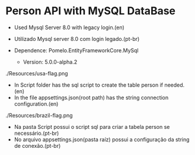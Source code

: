# Person API with MySQL DataBase

- Used Mysql Server 8.0 with legacy login.(en)
- Utilizado Mysql server 8.0 com login legado.(pt-br)

- Dependence: Pomelo.EntityFrameworkCore.MySql
    - Version: 5.0.0-alpha.2

./Resources/usa-flag.png
- In Script folder has the sql script to create the table person if needed.(en)
- In the file appsettings.json(root path) has the string connection configuration.(en)

./Resources/brazil-flag.png
- Na pasta Script possui o script sql para criar a tabela person se necessário.(pt-br)
- No arquivo appsettings.json(pasta raíz) possui a configuração da string de conexão.(pt-br)